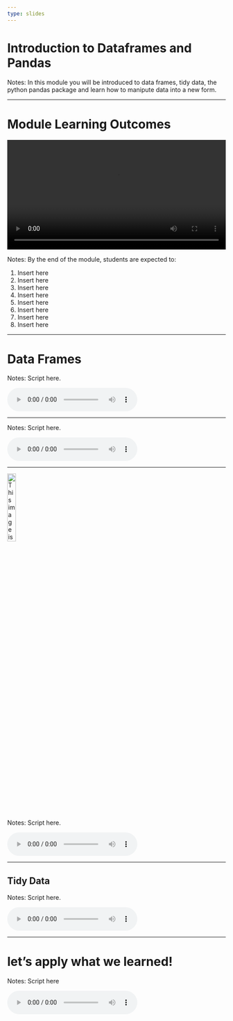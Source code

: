 ```yaml
---
type: slides
---
```


# Introduction to Dataframes and Pandas 

Notes: In this module you will be introduced to data frames, tidy data, the python pandas package and learn how to manipute data into a new form. 

---

# Module Learning Outcomes 

<html>
<video style="display:block; margin: 0 auto;" width="100%" height="auto" controls >
  <source src="sample_video.mp4" type="video/mp4">
Your browser does not support the video tag.
</video></html>

Notes: 
By the end of the module, students are expected to:
1. Insert here 
1. Insert here 
1. Insert here 
1. Insert here 
1. Insert here 
1. Insert here 
1. Insert here 
1. Insert here 

---

# Data Frames  

Notes: Script here. 
<html>
<audio controls >
  <source src="placeholder_audio.mp3" />
</audio></html>

---


Notes: Script here. 
<html>
<audio controls >
  <source src="placeholder_audio.mp3" />
</audio></html>


---

<img src="module1/alpaca.jpg" alt="This image is in /static" width="20%">



Notes: Script here. 
<html>
<audio controls >
  <source src="placeholder_audio.mp3" />
</audio></html>


---

## Tidy Data


Notes: Script here. 
<html>
<audio controls >
  <source src="placeholder_audio.mp3" />
</audio></html>

---

# let’s apply what we learned!

Notes: Script here
<html>
<audio controls >
  <source src="placeholder_audio.mp3" />
</audio></html>

